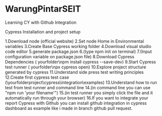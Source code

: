 # WarungPintarSEIT
Learning CY with Github Integration


Cypress Installation and project setup

1.Download node (official website)
2.Set node Home in Environmental variables
3.Create Base Cypress working folder
4.Download visual studio code editor
5.generate package.json
6.(type npm init on terminal)
7.(Input configuration variable on package.json file)
8.Download Cypress Dependencies ( yourfolder\npm install cypress --save-dev)
9.Start Cypress test runner ( yourfolder\npx cypress open)
10.Explore project structure generated by cypress
11.Understand side press test writing principles
12.Create first cypress test case (\yourfolderproject\cypress\integration\examples)
13.Understand how to run test from test runner and command line
14.(in command line you can use "npm run 'your filename'")
15.(in test runner you simply click the file and it automatically run through your browser)
16.If you want to integrate your report Cypress with Github you can install github integration in cypress dashboard as example like i made in branch github pull request.
